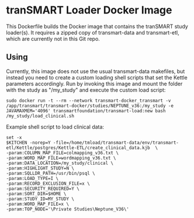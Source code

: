 # tranSMART Loader Docker Image
This Dockerfile builds the Docker image that contains the tranSMART study loader(s). It requires a zipped copy of transmart-data and transmart-etl, which are currently not in this Git repo. 

## Using
Currently, this image does not use the usual transmart-data makefiles, but instead you need to create a custom loading shell scripts that set the Kettle parameters accordingly. Run by invoking this image and mount the folder 
with the study as "/my_study" and execute the custom load script:

```
sudo docker run -t --rm --network transmart-docker_transmart -v /app/transmart/transmart-docker/studies/NEPTUNE_v36:/my_study -e JAVAMAXMEM='4096' transmartfoundation/transmart-load:new bash /my_study/load_clinical.sh
```

Example shell script to load clinical data:

```
set -x
$KITCHEN -norep=Y -file=/home/tmload/transmart-data/env/transmart-etl/Kettle/postgres/Kettle-ETL/create_clinical_data.kjb  \
-param:COLUMN_MAP_FILE=colmapping_v36.txt \
-param:WORD_MAP_FILE=wordmapping_v36.txt \
-param:DATA_LOCATION=/my_study/clinical \
-param:HIGHLIGHT_STUDY=N \
-param:SQLLDR_PATH=/usr/bin/psql \
-param:LOAD_TYPE=I \
-param:RECORD_EXCLUSION_FILE=x \
-param:SECURITY_REQUIRED=Y \
-param:SORT_DIR=$HOME \
-param:STUDY_ID=MY_STUDY \
-param:WORD_MAP_FILE=x \
-param:TOP_NODE='\Private Studies\Neptune_V36\'
```
